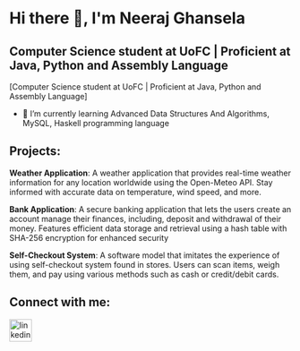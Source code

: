 # Hi there 👋, I'm  Neeraj Ghansela
##  Computer Science student at UoFC | Proficient at Java, Python and Assembly Language
[Computer Science student at UoFC | Proficient at Java, Python and Assembly Language]

- 🌱 I’m currently learning Advanced Data Structures And Algorithms, MySQL, Haskell programming language

## Projects:
<b>Weather Application</b>: A weather application that provides real-time weather information for any location worldwide using the Open-Meteo API. Stay informed with accurate data on temperature, wind speed, and more.

<b>Bank Application</b>: A secure banking application that lets the users create an account manage their finances, including, deposit and withdrawal of their money. Features efficient data storage and retrieval using a hash table with SHA-256 encryption for enhanced security

<b>Self-Checkout System</b>: A software model that imitates the experience of using self-checkout system found in stores. Users can scan items, weigh them, and pay using various methods such as cash or credit/debit cards.
  

## Connect with me:
[<img src='https://cdn.jsdelivr.net/npm/simple-icons@3.0.1/icons/linkedin.svg' alt='linkedin' height='40'>](https://www.linkedin.com/in/neeraj-ghansela/)  

